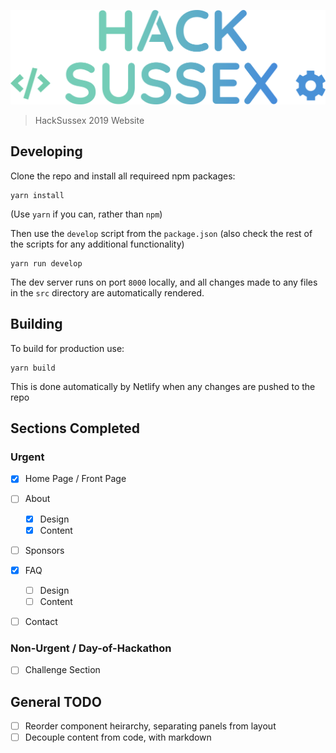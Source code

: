 ![Logo](./src/images/logo-gradient.png)

> HackSussex 2019 Website

## Developing
Clone the repo and install all requireed npm packages:
```
yarn install
```
(Use ``yarn`` if you can, rather than `npm`)

Then use the `develop` script from the `package.json` (also check the rest
of the scripts for any additional functionality)
```
yarn run develop
```
The dev server runs on port `8000` locally, and all changes made to any files
in the `src` directory are automatically rendered.

## Building
To build for production use:
```
yarn build
```
This is done automatically by Netlify when any changes are pushed to the repo

## Sections Completed

### Urgent
- [x] Home Page / Front Page

- [ ] About 
  - [x] Design
  - [X] Content

- [ ] Sponsors

- [x] FAQ
  - [ ] Design
  - [ ] Content
  
- [ ] Contact


### Non-Urgent / Day-of-Hackathon
- [ ] Challenge Section

## General TODO
- [ ] Reorder component heirarchy, separating panels from layout
- [ ] Decouple content from code, with markdown
